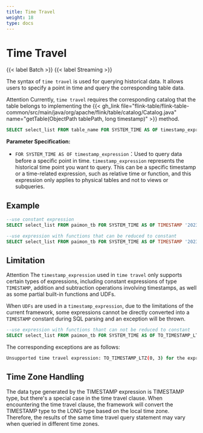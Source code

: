 ```yaml
---
title: Time Travel
weight: 18
type: docs
---
```

<!--
Licensed to the Apache Software Foundation (ASF) under one
or more contributor license agreements.  See the NOTICE file
distributed with this work for additional information
regarding copyright ownership.  The ASF licenses this file
to you under the Apache License, Version 2.0 (the
"License"); you may not use this file except in compliance
with the License.  You may obtain a copy of the License at

  http://www.apache.org/licenses/LICENSE-2.0

Unless required by applicable law or agreed to in writing,
software distributed under the License is distributed on an
"AS IS" BASIS, WITHOUT WARRANTIES OR CONDITIONS OF ANY
KIND, either express or implied.  See the License for the
specific language governing permissions and limitations
under the License.
-->

# Time Travel

{{< label Batch >}} {{< label Streaming >}}

The syntax of `time travel` is used for querying historical data. It allows users to specify a point in time and query the corresponding table data.

<span class="label label-danger">Attention</span> Currently, `time travel` requires the corresponding catalog that the table belongs to implementing the {{< gh_link file="flink-table/flink-table-common/src/main/java/org/apache/flink/table/catalog/Catalog.java" name="getTable(ObjectPath tablePath, long timestamp)" >}} method.

```sql
SELECT select_list FROM table_name FOR SYSTEM_TIME AS OF timestamp_expression
```

**Parameter Specification:**

- `FOR SYSTEM_TIME AS OF timestamp_expression`：Used to query data before a specific point in time. `timestamp_expression` represents the historical time point you want to query. This can be a specific timestamp or a time-related expression, such as relative time or function, and this expression only applies to physical tables and not to views or subqueries.

## Example

```sql
--use constant expression
SELECT select_list FROM paimon_tb FOR SYSTEM_TIME AS OF TIMESTAMP '2023-07-31 00:00:00'

--use expression with functions that can be reduced to constant
SELECT select_list FROM paimon_tb FOR SYSTEM_TIME AS OF TIMESTAMP '2023-07-31 00:00:00' - INTERVAL '1' DAY


```

## Limitation

<span class="label label-danger">Attention</span> The `timestamp_expression` used in `time travel` only supports certain types of expressions, including constant expressions of type `TIMESTAMP`, addition and subtraction operations involving timestamps, as well as some partial built-in functions and UDFs.

When `UDFs` are used in a `timestamp_expression`, due to the limitations of the current framework,
some expressions cannot be directly converted into a `TIMESTAMP` constant during SQL parsing and an exception will be thrown.

```sql
--use expression with functions thant can not be reduced to constant
SELECT select_list FROM paimon_tb FOR SYSTEM_TIME AS OF TO_TIMESTAMP_LTZ(0, 3)
```

The corresponding exceptions are as follows:

```bash
Unsupported time travel expression: TO_TIMESTAMP_LTZ(0, 3) for the expression can not be reduced to a constant by Flink.
```

## Time Zone Handling

The data type generated by the TIMESTAMP expression is TIMESTAMP type, but there's a special case in the time travel clause.
When encountering the time travel clause, the framework will convert the TIMESTAMP type to the LONG type based on the local time zone.
Therefore, the results of the same time travel query statement may vary when queried in different time zones.
